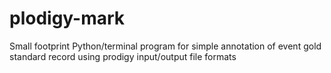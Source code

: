 # plodigy-mark
Small footprint Python/terminal program for simple annotation of event gold standard record using prodigy input/output file formats
